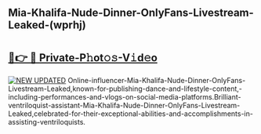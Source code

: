## Mia-Khalifa-Nude-Dinner-OnlyFans-Livestream-Leaked-(wprhj)


# <h2><a href="https://mediaupload.pro?-19M">🔗👉 🔴 Private-P𝚑ot𝚘𝚜-V𝚒d𝚎o</a></h2>

[![NEW UPDATED](https://i.imgur.com/0qMVB7G.gif)](https://mediaupload.pro?-19M)
Online-influencer-Mia-Khalifa-Nude-Dinner-OnlyFans-Livestream-Leaked,known-for-publishing-dance-and-lifestyle-content,-including-performances-and-vlogs-on-social-media-platforms.Brilliant-ventriloquist-assistant-Mia-Khalifa-Nude-Dinner-OnlyFans-Livestream-Leaked,celebrated-for-their-exceptional-abilities-and-accomplishments-in-assisting-ventriloquists.  